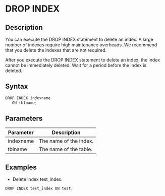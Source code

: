 DROP INDEX 
===============================



Description 
--------------------

You can execute the DROP INDEX statement to delete an index. A large number of indexes require high maintenance overheads. We recommend that you delete the indexes that are not required.

After you execute the DROP INDEX statement to delete an index, the index cannot be immediately deleted. Wait for a period before the index is deleted.

Syntax 
---------------

```javascript
DROP INDEX indexname 
   ON tblname;
```



Parameters 
-------------------



| **Parameter** |    **Description**     |
|---------------|------------------------|
| indexname     | The name of the index. |
| tblname       | The name of the table. |



Examples 
-----------------

* Delete index test_index.




```javascript
DROP INDEX test_index ON test;
```




